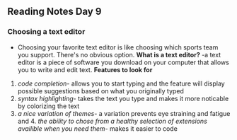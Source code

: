 ## Reading Notes Day 9

### Choosing a text editor 
- Choosing your favorite text editor is like choosing which sports team you support. There's no obvious option.
**What is a text editor?** -a text editor is a piece of software you download on your computer that allows you to write and edit text.
**Features to look for** 
1. *code completion*- allows you to start typing and the feature will display possible suggestions based on what you originally typed
2. *syntax highlighting*- takes the text you type and makes it more noticable by colorizing the text
3. *a nice variation of themes*- a variation prevents eye straining and fatigue 
and 4. *the ability to chose from a healthy selection of extensions availible when you need them*- makes it easier to code

